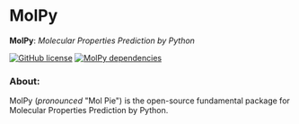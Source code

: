 # MolPy
**MolPy**: *Molecular Properties Prediction by Python*

[![GitHub license](https://img.shields.io/badge/License-Apache-orange.svg)](https://github.com/angstrom-science/MolPy/blob/master/LICENSE)
[![MolPy dependencies](https://img.shields.io/badge/dependencies-Python-blue.svg)](https://www.python.org/)


### About:
MolPy (*pronounced* "Mol Pie") is the open-source fundamental package for Molecular Properties Prediction by Python.
